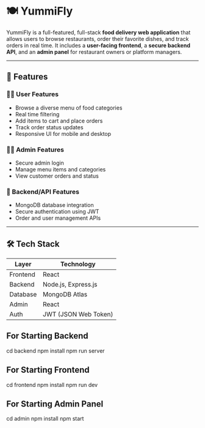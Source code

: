 # 🍽️ YummiFly

YummiFly is a full-featured, full-stack **food delivery web application** that allows users to browse restaurants, order their favorite dishes, and track orders in real time. It includes a **user-facing frontend**, a **secure backend API**, and an **admin panel** for restaurant owners or platform managers.

---

## 🚀 Features

### 🧑‍🍳 User Features
- Browse a diverse menu of food categories
- Real time filtering
- Add items to cart and place orders
- Track order status updates
- Responsive UI for mobile and desktop

### 🧑‍💼 Admin Features
- Secure admin login
- Manage menu items and categories
- View customer orders and status

### 🔐 Backend/API Features
- MongoDB database integration
- Secure authentication using JWT
- Order and user management APIs

---

## 🛠️ Tech Stack

| Layer     | Technology           |
|-----------|----------------------|
| Frontend  | React |
| Backend   | Node.js, Express.js  | 
| Database  | MongoDB Atlas        |
| Admin     | React|
| Auth      | JWT (JSON Web Token) |


## For Starting Backend

cd backend
npm install
npm run server

## For Starting Frontend

cd frontend
npm install
npm run dev

## For Starting Admin Panel

cd admin
npm install
npm start
